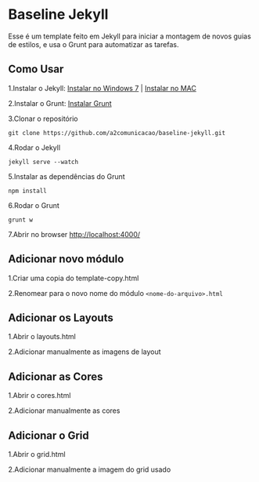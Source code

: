 # Baseline Jekyll #

Esse é um template feito em Jekyll para iniciar a montagem de novos guias de estilos, e usa o Grunt para automatizar as tarefas.

## Como Usar ##

1.Instalar o Jekyll:  [Instalar no Windows 7](http://www.pinceladasdaweb.com.br/blog/2013/01/18/como-instalar-o-jekyll-no-windows-7/ "Window7") | [Instalar no MAC](https://learn.andrewmunsell.com/learn/jekyll-by-example/installing-jekyll)

2.Instalar o Grunt:  [Instalar Grunt](http://zenorocha.com/automatizando-tarefas-js-com-grunt/)

3.Clonar o repositório

    git clone https://github.com/a2comunicacao/baseline-jekyll.git

4.Rodar o Jekyll

    jekyll serve --watch

5.Instalar as dependências do Grunt

	npm install

6.Rodar o Grunt

	grunt w

7.Abrir no browser [http://localhost:4000/](http://localhost:4000/)

## Adicionar novo módulo ##

1.Criar uma copia do template-copy.html

2.Renomear para o novo nome do módulo `<nome-do-arquivo>.html`

## Adicionar os Layouts ##

1.Abrir o layouts.html

2.Adicionar manualmente as imagens de layout


## Adicionar as Cores ##

1.Abrir o cores.html

2.Adicionar manualmente as cores

## Adicionar o Grid ##

1.Abrir o grid.html

2.Adicionar manualmente a imagem do grid usado

